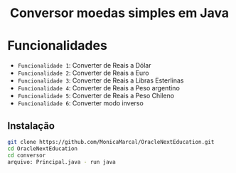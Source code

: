 <h1 align="center"> Conversor moedas simples em Java</h1>

# Funcionalidades

- `Funcionalidade 1`: Converter de Reais a Dólar
- `Funcionalidade 2`: Converter de Reais a Euro
- `Funcionalidade 3`: Converter de Reais a Libras Esterlinas  
- `Funcionalidade 4`: Converter de Reais a Peso argentino  
- `Funcionalidade 5`: Converter de Reais a Peso Chileno  
- `Funcionalidade 6`: Converter modo inverso  


## Instalação
```sh
git clone https://github.com/MonicaMarcal/OracleNextEducation.git 
cd OracleNextEducation
cd conversor
arquivo: Principal.java - run java

```